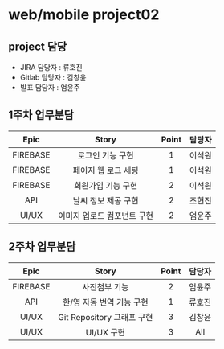 ﻿# web/mobile project02

## project 담당

* JIRA 담당자 : 류호진
* Gitlab 담당자 : 김창윤
* 발표 담당자 :  엄윤주

## 1주차 업무분담

|   Epic   |            Story            | Point | 담당자 |
| :------: | :-------------------------: | :---: | :----: |
| FIREBASE |      로그인 기능 구현       |   1   | 이석원 |
| FIREBASE |     페이지 웹 로그 세팅     |   1   | 이석원 |
| FIREBASE |     회원가입 기능 구현      |   2   | 이석원 |
|   API    |     날씨 정보 제공 구현     |   2   | 조현진 |
|  UI/UX   | 이미지 업로드 컴포넌트 구현 |   2   | 엄윤주 |


## 2주차 업무분담

|   Epic   |           Story            | Point | 담당자 |
| :------: | :------------------------: | :---: | :----: |
| FIREBASE |       사진첨부 기능        |   2   | 엄윤주 |
|   API    | 한/영 자동 번역 기능 구현  |   1   | 류호진 |
|  UI/UX   | Git Repository 그래프 구현 |   3   | 김창윤 |
|  UI/UX   |         UI/UX 구현         |   3   |  All   |
